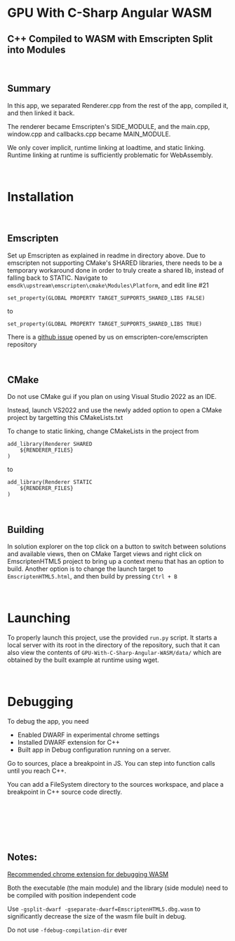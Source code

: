 # GPU With C-Sharp Angular WASM
## C++ Compiled to WASM with Emscripten Split into Modules

<br>

## Summary

In this app, we separated Renderer.cpp from the rest of the app, compiled it, and then linked it back.

The renderer became Emscripten's SIDE_MODULE, and the main.cpp, window.cpp and callbacks.cpp became MAIN_MODULE.

We only cover implicit, runtime linking at loadtime, and static linking. Runtime linking at runtime is sufficiently problematic for WebAssembly.

<br>

# Installation
<br>

## Emscripten

Set up Emscripten as explained in readme in directory above.
Due to emscripten not supporting CMake's SHARED libraries, there needs to be a temporary workaround done in order to truly create a shared lib, instead of falling back to STATIC.
Navigate to `emsdk\upstream\emscripten\cmake\Modules\Platform`, and edit line #21 

```
set_property(GLOBAL PROPERTY TARGET_SUPPORTS_SHARED_LIBS FALSE)
```

to 

```
set_property(GLOBAL PROPERTY TARGET_SUPPORTS_SHARED_LIBS TRUE)
```

There is a [github issue](https://github.com/emscripten-core/emscripten/issues/17804) opened by us on emscripten-core/emscripten repository


<br>

## CMake

Do not use CMake gui if you plan on using Visual Studio 2022 as an IDE.

Instead, launch VS2022 and use the newly added option to open a CMake project by targetting this CMakeLists.txt

To change to static linking, change CMakeLists in the project from
```
add_library(Renderer SHARED
	${RENDERER_FILES}
) 
```
to
```
add_library(Renderer STATIC
	${RENDERER_FILES}
) 
```

<br>

## Building

In solution explorer on the top click on a button to switch between solutions and available views, then on CMake Target views and right click on EmscriptenHTML5 project to bring up a context menu that has an option to build. 
Another option is to change the launch target to `EmscriptenHTML5.html`, and then build by pressing `Ctrl + B`

<br>


# Launching

To properly launch this project, use the provided `run.py` script.
It starts a local server with its root in the directory of the repository, such that it can also view the contents of `GPU-With-C-Sharp-Angular-WASM/data/` which are obtained by the built example at runtime using wget.

<br>


# Debugging 

To debug the app, you need 
- Enabled DWARF in experimental chrome settings
- Installed DWARF extension for C++
- Built app in Debug configuration running on a server.	

Go to sources, place a breakpoint in JS. You can step into function calls until you reach C++.

You can add a FileSystem directory to the sources workspace, and place a breakpoint in C++ source code directly.



<br><br><br><br><br>

Notes:
-------

[Recommended chrome extension for debugging WASM](
https://chrome.google.com/webstore/detail/cc%20%20-devtools-support-dwa/pdcpmagijalfljmkmjngeonclgbbannb)

Both the executable (the main module) and the library (side module) need to be compiled with position independent code

Use `-gsplit-dwarf -gseparate-dwarf=EmscriptenHTML5.dbg.wasm` to significantly decrease the size of the wasm file built in debug.

Do not use `-fdebug-compilation-dir` ever

